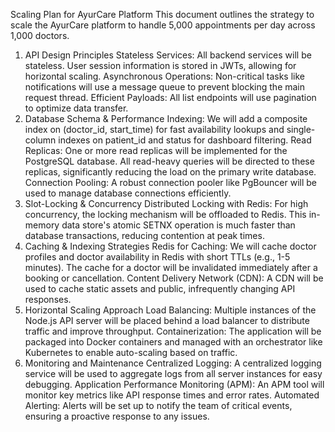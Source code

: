 Scaling Plan for AyurCare Platform
This document outlines the strategy to scale the AyurCare platform to handle 5,000 appointments per day across 1,000 doctors.
1. API Design Principles
Stateless Services: All backend services will be stateless. User session information is stored in JWTs, allowing for horizontal scaling.
Asynchronous Operations: Non-critical tasks like notifications will use a message queue to prevent blocking the main request thread.
Efficient Payloads: All list endpoints will use pagination to optimize data transfer.
2. Database Schema & Performance
Indexing: We will add a composite index on (doctor_id, start_time) for fast availability lookups and single-column indexes on patient_id and status for dashboard filtering.
Read Replicas: One or more read replicas will be implemented for the PostgreSQL database. All read-heavy queries will be directed to these replicas, significantly reducing the load on the primary write database.
Connection Pooling: A robust connection pooler like PgBouncer will be used to manage database connections efficiently.
3. Slot-Locking & Concurrency
Distributed Locking with Redis: For high concurrency, the locking mechanism will be offloaded to Redis. This in-memory data store's atomic SETNX operation is much faster than database transactions, reducing contention at peak times.
4. Caching & Indexing Strategies
Redis for Caching: We will cache doctor profiles and doctor availability in Redis with short TTLs (e.g., 1-5 minutes). The cache for a doctor will be invalidated immediately after a booking or cancellation.
Content Delivery Network (CDN): A CDN will be used to cache static assets and public, infrequently changing API responses.
5. Horizontal Scaling Approach
Load Balancing: Multiple instances of the Node.js API server will be placed behind a load balancer to distribute traffic and improve throughput.
Containerization: The application will be packaged into Docker containers and managed with an orchestrator like Kubernetes to enable auto-scaling based on traffic.
6. Monitoring and Maintenance
Centralized Logging: A centralized logging service will be used to aggregate logs from all server instances for easy debugging.
Application Performance Monitoring (APM): An APM tool will monitor key metrics like API response times and error rates.
Automated Alerting: Alerts will be set up to notify the team of critical events, ensuring a proactive response to any issues.

